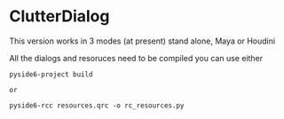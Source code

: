 # ClutterDialog

This version works in 3 modes (at present) stand alone, Maya or Houdini

All the dialogs and resoruces need to be compiled you can use either

```
pyside6-project build

or

pyside6-rcc resources.qrc -o rc_resources.py

```
